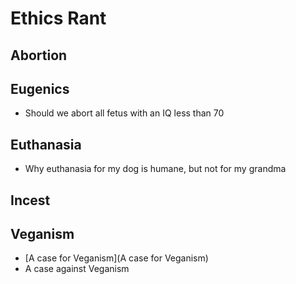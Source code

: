 # Ethics Rant

## Abortion

## Eugenics

- Should we abort all fetus with an IQ less than 70

## Euthanasia

- Why euthanasia for my dog is humane, but not for my grandma

## Incest



## Veganism

- [A case for Veganism](A case for Veganism)
- A case against Veganism
